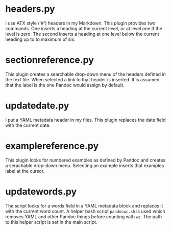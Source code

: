 # headers.py

I use ATX style ('#') headers in my Markdown. This plugin provides two commands. One inserts a heading at the current level, or at level one if the level is zero. The second inserts a heading at one level below the current heading up to to maximum of six.

# sectionreference.py

This plugin creates a searchable drop-down menu of the headers defined in the text file. When selected a link to that header is inserted. It is assumed that the label is the one Pandoc would assign by default.

# updatedate.py

I put a YAML metadata header in my files. This plugin replaces the date field with the current date.

# examplereference.py

This plugin looks for numbered examples as defined by Pandoc and creates a serachable drop-down menu. Selecting an example inserts that examples label at the cursor.

# updatewords.py

The script looks for a words field in a YAML metadata block and replaces it with the current word count. A helper bash script `pandocwc.sh` is used which removes YAML and other Pandoc things before counting with `wc`. The path to this helper script is set in the main script.
